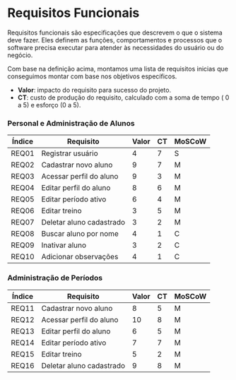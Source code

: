 # Requisitos Funcionais

Requisitos funcionais são especificações que descrevem o que o sistema deve fazer. Eles definem as funções, comportamentos e processos que o software precisa executar para atender às necessidades do usuário ou do negócio.

Com base na definição acima, montamos uma lista de requisitos inicias que conseguimos montar com base nos objetivos específicos.

- **Valor**: impacto do requisito para sucesso do projeto.
- **CT**: custo de produção do requisito, calculado com a soma de tempo ( 0 a 5) e esforço (0 a 5).

### Personal e Administração de Alunos

| Índice | Requisito | Valor | CT | MoSCoW |
|--------|-----------|-------|----|--------|
| REQ01  | Registrar usuário | 4 | 7 | S |
| REQ02  | Cadastrar novo aluno | 9 | 7 | M |
| REQ03  | Acessar perfil do aluno | 9 | 3 | M |
| REQ04  | Editar perfil do aluno | 8 | 6 | M |
| REQ05  | Editar período ativo  | 6 | 4 | M |
| REQ06  | Editar treino | 3 | 5 | M |
| REQ07  | Deletar aluno cadastrado | 3 | 2 | M |
| REQ08  | Buscar aluno por nome | 4 | 1 | C |
| REQ09  |  Inativar aluno | 3 | 2 | C |
| REQ10  | Adicionar observações | 4 | 1 | C |

### Administração de Períodos

| Índice | Requisito | Valor | CT | MoSCoW |
|--------|-----------|-------|----|--------|
| REQ11  | Cadastrar novo aluno | 8 | 5 | M |
| REQ12  | Acessar perfil do aluno | 10 | 8 | M |
| REQ13  | Editar perfil do aluno | 6 | 5 | M |
| REQ14  | Editar período ativo | 7 | 7 | M |
| REQ15  | Editar treino | 5 | 2 | M |
| REQ16  | Deletar aluno cadastrado | 9 | 8 | M |

